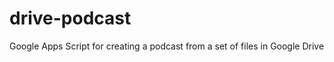 drive-podcast
=============

Google Apps Script for creating a podcast from a set of files in Google Drive

